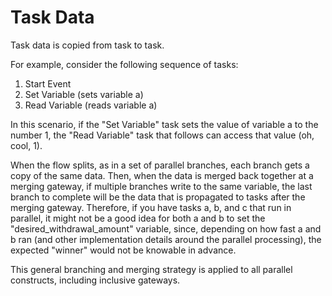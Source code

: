 # Task Data

Task data is copied from task to task.

For example, consider the following sequence of tasks:

1. Start Event
2. Set Variable (sets variable a)
3. Read Variable (reads variable a)

In this scenario, if the "Set Variable" task sets the value of variable a to the number 1, the "Read Variable" task that follows can access that value (oh, cool, 1).

When the flow splits, as in a set of parallel branches, each branch gets a copy of the same data.
Then, when the data is merged back together at a merging gateway, if multiple branches write to the same variable, the last branch to complete will be the data that is propagated to tasks after the merging gateway.
Therefore, if you have tasks a, b, and c that run in parallel, it might not be a good idea for both a and b to set the "desired_withdrawal_amount" variable, since, depending on how fast a and b ran (and other implementation details around the parallel processing), the expected "winner" would not be knowable in advance.

This general branching and merging strategy is applied to all parallel constructs, including inclusive gateways.
